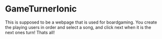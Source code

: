 # GameTurnerIonic
 
This is supposed to be a webpage that is used for boardgaming. You create the playing users in order and select a song, and click next when it is the next ones turn! Thats all!
